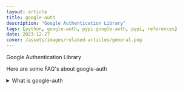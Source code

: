 ```yaml
---
layout: article
title: google-auth
description: "Google Authentication Library"
tags: [python, google-auth, pypi google-auth, pypi, references]
date: 2023-12-27
cover: /assets/images/related-articles/general.png
---
```


Google Authentication Library

Here are some FAQ's about google-auth
<details>
<summary>What is google-auth</summary>
Google Authentication Library
</details>
